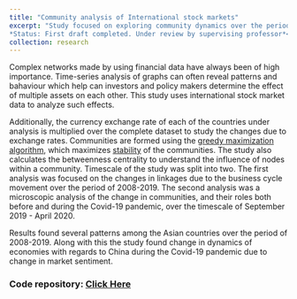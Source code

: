 ```yaml
---
title: "Community analysis of International stock markets"
excerpt: "Study focused on exploring community dynamics over the period of 2008-2020. The countries, whose stock markets are analyzed are India, Japan, China, Singapore, Hong Kong, US & UK. Networks are significantly important for policy makers and investors too, since it enables an analysis of the group behaviour of the markets, which is a major aim of the study. <br>
*Status: First draft completed. Under review by supervising professor*<br/><img src='/images/networks_web.png'>"
collection: research
---
```


Complex networks made by using financial data have always been of high importance. Time-series analysis of graphs can often reveal patterns and bahaviour which help can investors and policy makers determine the effect of multiple assets on each other. This study uses international stock market data to analyze such effects.  

Additionally, the currency exchange rate of each of the countries under analysis is multiplied over the complete dataset to study the changes due to exchange rates. Communities are formed using the [greedy maximization algorithm](https://iopscience.iop.org/article/10.1088/1742-5468/2008/10/P10008/meta), which maximizes [stability](https://www.pnas.org/content/107/29/12755) of the communities. The study also calculates the betweenness centrality to understand the influence of nodes within a community. Timescale of the study was split into two. The first analysis was focused on the changes in linkages due to the business cycle movement over the period of 2008-2019. The second analysis was a microscopic analysis of the change in communities, and their roles both before and during the Covid-19 pandemic, over the timescale of September 2019 - April 2020.   

Results found several patterns among the Asian countries over the period of 2008-2019. Along with this the study found change in dynamics of economies with regards to China during the Covid-19 pandemic due to change in market sentiment.  

### Code repository: [Click Here](https://github.com/sam14032000/market_networks_study)
